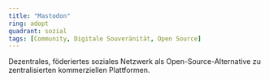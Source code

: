 ```yaml
---
title: "Mastodon"
ring: adopt
quadrant: sozial
tags: [Community, Digitale Souveränität, Open Source]
---
```


Dezentrales, föderiertes soziales Netzwerk als Open-Source-Alternative zu zentralisierten kommerziellen Plattformen.
